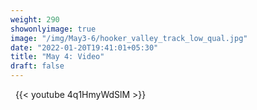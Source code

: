 ```yaml
---
weight: 290
showonlyimage: true
image: "/img/May3-6/hooker_valley_track_low_qual.jpg"
date: "2022-01-20T19:41:01+05:30"
title: "May 4: Video"
draft: false
---
```


&nbsp;
{{< youtube 4q1HmyWdSlM >}}
&nbsp;
